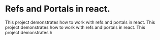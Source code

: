 # Refs and Portals in react.

This project demonstrates how to work with refs and portals in react.
This project demonstrates how to work with refs and portals in react.
This project demonstrates h
